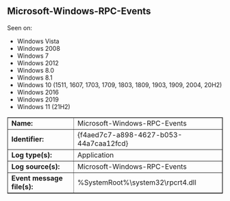 ## Microsoft-Windows-RPC-Events

Seen on:
* Windows Vista
* Windows 2008
* Windows 7
* Windows 2012
* Windows 8.0
* Windows 8.1
* Windows 10 (1511, 1607, 1703, 1709, 1803, 1809, 1903, 1909, 2004, 20H2)
* Windows 2016
* Windows 2019
* Windows 11 (21H2)

<table border="1" class="docutils">
  <tbody>
    <tr>
      <td><b>Name:</b></td>
      <td>Microsoft-Windows-RPC-Events</td>
    </tr>
    <tr>
      <td><b>Identifier:</b></td>
      <td>{f4aed7c7-a898-4627-b053-44a7caa12fcd}</td>
    </tr>
    <tr>
      <td><b>Log type(s):</b></td>
      <td>Application</td>
    </tr>
    <tr>
      <td><b>Log source(s):</b></td>
      <td>Microsoft-Windows-RPC-Events</td>
    </tr>
    <tr>
      <td><b>Event message file(s):</b></td>
      <td>%SystemRoot%\system32\rpcrt4.dll</td>
    </tr>
  </tbody>
</table>

&nbsp;

